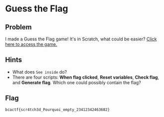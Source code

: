 # Guess the Flag
## Problem
I made a Guess the Flag game! It's in Scratch, what could be easier?
[Click here to access the game.](https://scratch.mit.edu/projects/276674047/)

## Hints
* What does `See inside` do?
* There are four scripts: **When flag clicked**, **Reset variables**, **Check flag**, and **Generate flag**. Which one could possibly contain the flag?

## Flag
```
bcactf{scr4tch3d_Pourquoi_empty_23412342463682}
```
